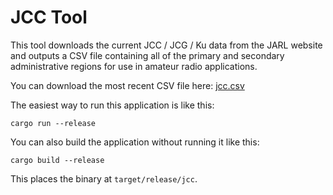 JCC Tool
========

This tool downloads the current JCC / JCG / Ku data from the JARL website and outputs a CSV file containing all of the primary and secondary administrative regions for use in amateur radio applications.

You can download the most recent CSV file here: [jcc.csv](jcc.csv)

The easiest way to run this application is like this:
```
cargo run --release
```

You can also build the application without running it like this:
```
cargo build --release
```

This places the binary at `target/release/jcc`.
